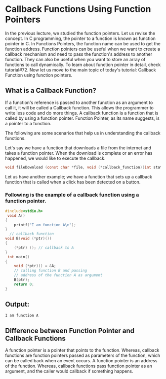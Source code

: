 # Callback Functions Using Function Pointers 


In the previous lecture, we studied the function pointers. Let us revise the concept. In C programming, the pointer to a function is known as function pointer in C. In Functions Pointers, the function name can be used to get the function address. Function pointers can be useful when we want to create a callback mechanism and need to pass the function's address to another function. They can also be useful when you want to store an array of functions to call dynamically. To learn about function pointer in detail, check tutorial#72. Now let us move to the main topic of today's tutorial: Callback Function using function pointers.

## What is a Callback Function?
If a function's reference is passed to another function as an argument to call it, it will be called a Callback function. This allows the programmer to write less code and do more things. A callback function is a function that is called by using a function pointer. Function Pointer, as its name suggests, is a pointer to a function.

The following are some scenarios that help us in understanding the callback functions.

Let's say we have a function that downloads a file from the internet and takes a function pointer. When the download is complete or an error has happened, we would like to execute the callback.

``` c
void fileDownload (const char *file, void (*callback_function)(int statusCode));
```

Let us have another example; we have a function that sets up a callback function that is called when a click has been detected on a button.


### Following is the example of a callback function using a function pointer.
``` c
#include<stdio.h> 
 void A() 
{ 
    printf("I am function A\n"); 
} 
  // callback function 
void B(void (*ptr)()) 
{ 
    (*ptr) (); // callback to A 
} 
 int main() 
{ 
    void (*ptr)() = &A; 
    // calling function B and passing 
    // address of the function A as argument 
    B(ptr); 
    return 0; 
}
```

## Output:  
```
I am function A
```

## Difference between Function Pointer and Callback Functions

A function pointer is a pointer that points to the function. Whereas, callback functions are function pointers passed as parameters of the function, which can be called back when an event occurs.
A function pointer is an address of the function. Whereas, callback functions pass function pointer as an argument, and the caller would callback if something happens.
 
